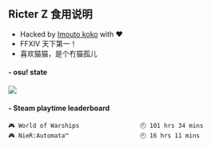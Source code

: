 ## Ricter Z 食用说明
- Hacked by [Imouto koko](https://osu.ppy.sh/users/7679162) with ❤️
- FFXIV 天下第一！
- 喜欢猫猫，是个冇猫孤儿

#### - osu! state
![](http://97.64.19.89:8080/api/v1/stat/4448675)

<!-- steam-box start -->
#### - Steam playtime leaderboard
```text
🎮 World of Warships                 🕘 101 hrs 34 mins
🎮 NieR:Automata™                    🕘 16 hrs 11 mins
```
<!-- Powered by https://github.com/YouEclipse/steam-box . -->
<!-- steam-box end -->
